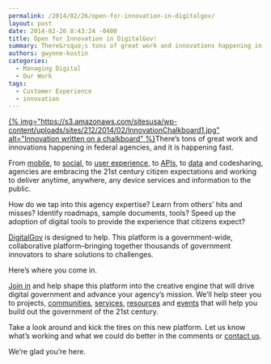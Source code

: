 ```yaml
---
permalink: /2014/02/26/open-for-innovation-in-digitalgov/
layout: post
date: 2014-02-26 8:43:24 -0400
title: Open for Innovation in DigitalGov!
summary: There&rsquo;s tons of great work and innovations happening in federal agencies, and it is happening fast. From mobile, to social, to user experience, to APIs, to data and codesharing, agencies are embracing the 21st century citizen expectations and working to deliver anytime, anywhere, any device services and information
authors: gwynne-kostin
categories:
  - Managing Digital
  - Our Work
tags:
  - Customer Experience
  - innovation
---
```


<p id="docs-internal-guid-2be0b883-1e35-bf9a-aa33-087a71ace423" dir="ltr">
  <a href="https://s3.amazonaws.com/sitesusa/wp-content/uploads/sites/212/2014/02/InnovationChalkboard1.jpg">{% img="https://s3.amazonaws.com/sitesusa/wp-content/uploads/sites/212/2014/02/InnovationChalkboard1.jpg" alt="Innovation written on a chalkboard" %}</a>There’s tons of great work and innovations happening in federal agencies, and it is happening fast.
</p>

<p dir="ltr">
  From <a href="https://www.WHATEVER/category/mobile/">mobile</a>, to <a href="https://www.WHATEVER/category/socialmedia/">social</a>, to <a href="https://www.WHATEVER/category/ux/">user experience</a>, to <a href="https://www.WHATEVER/category/code/api/">APIs</a>, to <a href="https://www.WHATEVER/category/code/data1/">data</a> and codesharing, agencies are embracing the 21st century citizen expectations and working to deliver anytime, anywhere, any device services and information to the public.
</p>

<p dir="ltr">
  How do we tap into this agency expertise? Learn from others’ hits and misses? Identify roadmaps, sample documents, tools? Speed up the adoption of digital tools to provide the experience that citizens expect?
</p>

[DigitalGov](https://www.WHATEVER) is designed to help. This platform is a government-wide, collaborative platform&#8211;bringing together thousands of government innovators to share solutions to challenges.

Here’s where you come in. 

[Join in](https://www.WHATEVER/join-digitalgov/ "Join DigitalGov") and help shape this platform into the creative engine that will drive digital government and advance your agency’s mission. We&#8217;ll help steer you to projects, [communities](https://www.WHATEVER/communities/ "Communities"), [services](https://www.WHATEVER/services/ "Services"), [resources](https://www.WHATEVER/resources/ "Resources") and [events](https://www.WHATEVER/events/) that will help you build out the government of the 21st century. 

Take a look around and kick the tires on this new platform. Let us know what’s working and what we could do better in the comments or [contact us](https://www.WHATEVER/contact-us/ "Contact Us"). 

We&#8217;re glad you&#8217;re here.